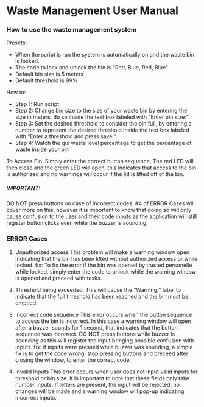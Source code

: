 # Waste Management User Manual

### How to use the waste management system

Presets: 
- When the script is run the system is automatically on and the waste bin is locked.
- The code to lock and unlock the bin is "Red, Blue, Red, Blue"
- Default bin size is 5 meters
- Default threshold is 99%

How to:
- Step 1: Run script
- Step 2: Change bin size to the size of your waste bin by entering the size in meters, do so inside the text box labeled with "Enter bin size:"
- Step 3: Set the desired threshold to consider the bin full, by entering a number to represent the desired threshold inside the text box labeled with "Enter a threshold and press save:"
- Step 4: Watch the gui waste level percentage to get the percentage of waste inside your bin

To Access Bin:
Simply enter the correct button sequence, The red LED will then close and the green LED will open, this indicates that access to the bin is authorized and no warnings will occur if the lid is lifted off of the bin.
##### IMPORTANT:
DO NOT press buttons on case of incorrect codes. #4 of ERROR Cases will cover more on this, however it is important to know that doing so will only cause confusion to the user and their code inputs as the application will still register button clicks even while the buzzer is sounding.

### ERROR Cases
1. Unauthorized access
    This problem will make a warning window open indicating that the bin has been lifted without authorized access or while locked.
    fix: To fix the error if the bin was opened by trusted personelle while locked, simply enter the code to unlock while the warning window is opened and preceed with tasks.

2. Threshold being exceeded:
    This will cause the "Warning:" label to indicate that the full threshold has been reached and the bin must be emptied.

3. Incorrect code sequence
    This error occurs when the button sequence to access the bin is incorrect. In this case a warning window will open after a buzzer sounds for 1 second, that indicates that the button sequence was incorrect. DO NOT press buttons while buzzer is sounding as this will register the input bringing possible confusion with inputs.
    fix: if inputs were pressed while buzzer was sounding, a simple fix is to get the code wrong, stop pressing buttons and preceed after closing the window, to enter the correct code.

4. Invalid Inputs
    This error occurs when user does not input valid inputs for threshold or bin size. It is important to note that these fields only take number inputs. If letters are present, the input will be rejected, no changes will be made and a warning window will pop-up indicating incorrect inputs.